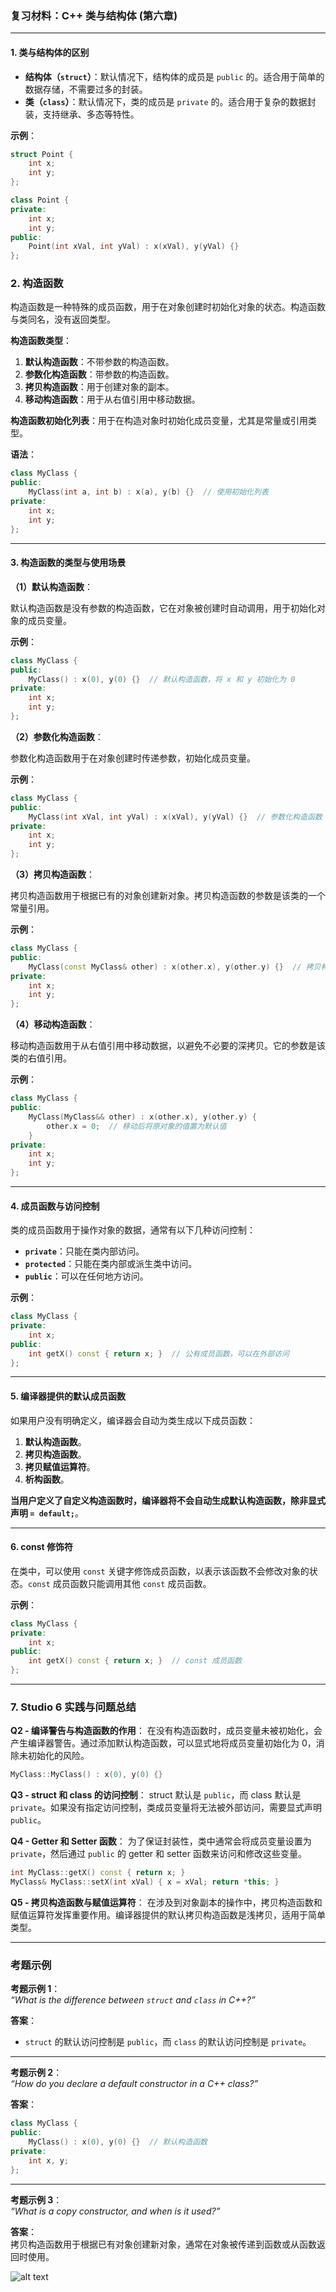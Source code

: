 ### 复习材料：C++ 类与结构体 (第六章)

---

#### **1. 类与结构体的区别**

- **结构体（`struct`）**：默认情况下，结构体的成员是 `public` 的。适合用于简单的数据存储，不需要过多的封装。
- **类（`class`）**：默认情况下，类的成员是 `private` 的。适合用于复杂的数据封装，支持继承、多态等特性。

**示例**：
```cpp
struct Point {
    int x;
    int y;
};
```
```cpp
class Point {
private:
    int x;
    int y;
public:
    Point(int xVal, int yVal) : x(xVal), y(yVal) {}
};
```

### **2. 构造函数**

构造函数是一种特殊的成员函数，用于在对象创建时初始化对象的状态。构造函数与类同名，没有返回类型。

**构造函数类型**：
1. **默认构造函数**：不带参数的构造函数。
2. **参数化构造函数**：带参数的构造函数。
3. **拷贝构造函数**：用于创建对象的副本。
4. **移动构造函数**：用于从右值引用中移动数据。

**构造函数初始化列表**：用于在构造对象时初始化成员变量，尤其是常量或引用类型。

**语法**：
```cpp
class MyClass {
public:
    MyClass(int a, int b) : x(a), y(b) {}  // 使用初始化列表
private:
    int x;
    int y;
};
```

---

#### **3. 构造函数的类型与使用场景**

**（1）默认构造函数**：

默认构造函数是没有参数的构造函数，它在对象被创建时自动调用，用于初始化对象的成员变量。

**示例**：
```cpp
class MyClass {
public:
    MyClass() : x(0), y(0) {}  // 默认构造函数，将 x 和 y 初始化为 0
private:
    int x;
    int y;
};
```

**（2）参数化构造函数**：

参数化构造函数用于在对象创建时传递参数，初始化成员变量。

**示例**：
```cpp
class MyClass {
public:
    MyClass(int xVal, int yVal) : x(xVal), y(yVal) {}  // 参数化构造函数
private:
    int x;
    int y;
};
```

**（3）拷贝构造函数**：

拷贝构造函数用于根据已有的对象创建新对象。拷贝构造函数的参数是该类的一个常量引用。

**示例**：
```cpp
class MyClass {
public:
    MyClass(const MyClass& other) : x(other.x), y(other.y) {}  // 拷贝构造函数
private:
    int x;
    int y;
};
```

**（4）移动构造函数**：

移动构造函数用于从右值引用中移动数据，以避免不必要的深拷贝。它的参数是该类的右值引用。

**示例**：
```cpp
class MyClass {
public:
    MyClass(MyClass&& other) : x(other.x), y(other.y) {
        other.x = 0;  // 移动后将原对象的值置为默认值
    }
private:
    int x;
    int y;
};


```


---

#### **4. 成员函数与访问控制**

类的成员函数用于操作对象的数据，通常有以下几种访问控制：

- **`private`**：只能在类内部访问。
- **`protected`**：只能在类内部或派生类中访问。
- **`public`**：可以在任何地方访问。

**示例**：
```cpp
class MyClass {
private:
    int x;
public:
    int getX() const { return x; }  // 公有成员函数，可以在外部访问
};
```

---

#### **5. 编译器提供的默认成员函数**

如果用户没有明确定义，编译器会自动为类生成以下成员函数：
1. **默认构造函数**。
2. **拷贝构造函数**。
3. **拷贝赋值运算符**。
4. **析构函数**。

**当用户定义了自定义构造函数时，编译器将不会自动生成默认构造函数，除非显式声明 `= default;`**。

---

#### **6. const 修饰符**

在类中，可以使用 `const` 关键字修饰成员函数，以表示该函数不会修改对象的状态。`const` 成员函数只能调用其他 `const` 成员函数。

**示例**：
```cpp
class MyClass {
private:
    int x;
public:
    int getX() const { return x; }  // const 成员函数
};
```

---

### **7. Studio 6 实践与问题总结**

**Q2 - 编译警告与构造函数的作用**：
在没有构造函数时，成员变量未被初始化，会产生编译器警告。通过添加默认构造函数，可以显式地将成员变量初始化为 0，消除未初始化的风险。

```cpp
MyClass::MyClass() : x(0), y(0) {}
```

**Q3 - struct 和 class 的访问控制**：
struct 默认是 `public`，而 class 默认是 `private`。如果没有指定访问控制，类成员变量将无法被外部访问，需要显式声明 `public`。

**Q4 - Getter 和 Setter 函数**：
为了保证封装性，类中通常会将成员变量设置为 `private`，然后通过 `public` 的 getter 和 setter 函数来访问和修改这些变量。

```cpp
int MyClass::getX() const { return x; }
MyClass& MyClass::setX(int xVal) { x = xVal; return *this; }
```

**Q5 - 拷贝构造函数与赋值运算符**：
在涉及到对象副本的操作中，拷贝构造函数和赋值运算符发挥重要作用。编译器提供的默认拷贝构造函数是浅拷贝，适用于简单类型。

---

### **考题示例**

**考题示例 1**：  
_“What is the difference between `struct` and `class` in C++?”_

**答案**：  
- `struct` 的默认访问控制是 `public`，而 `class` 的默认访问控制是 `private`。
  
---

**考题示例 2**：  
_“How do you declare a default constructor in a C++ class?”_

**答案**：  
```cpp
class MyClass {
public:
    MyClass() : x(0), y(0) {}  // 默认构造函数
private:
    int x, y;
};
```

---

**考题示例 3**：  
_“What is a copy constructor, and when is it used?”_

**答案**：  
拷贝构造函数用于根据已有对象创建新对象，通常在对象被传递到函数或从函数返回时使用。

![alt text](image.png)